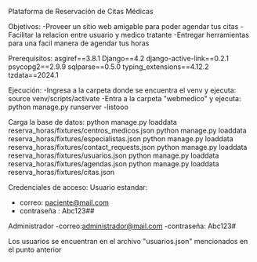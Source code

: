 Plataforma de Reservación de Citas Médicas

Objetivos:
-Proveer un sitio web amigable para poder agendar tus citas
-Facilitar la relacion entre usuario y medico tratante
-Entregar herramientas para una facil manera de agendar tus horas

Prerequisitos:
asgiref==3.8.1
Django==4.2
django-active-link==0.2.1
psycopg2==2.9.9
sqlparse==0.5.0
typing_extensions==4.12.2
tzdata==2024.1

Ejecución:
-Ingresa a la carpeta donde se encuentra el venv y ejecuta: source venv/scripts/activate
-Entra a la carpeta "webmedico" y ejecuta: python manage.py runserver
-listooo

Carga la base de datos:
python manage.py loaddata reserva_horas/fixtures/centros_medicos.json
python manage.py loaddata reserva_horas/fixtures/especialistas.json 
python manage.py loaddata reserva_horas/fixtures/contact_requests.json
python manage.py loaddata reserva_horas/fixtures/usuarios.json
python manage.py loaddata reserva_horas/fixtures/agendas.json
python manage.py loaddata reserva_horas/fixtures/citas.json

Credenciales de acceso:
Usuario estandar:
- correo: paciente@mail.com
- contraseña : Abc123##

Administrador
-correo:administrador@mail.com
-contraseña: Abc123#

Los usuarios se encuentran en el archivo "usuarios.json" mencionados en el punto anterior